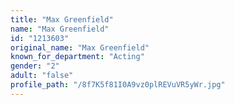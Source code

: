 ```yaml
---
title: "Max Greenfield"
name: "Max Greenfield"
id: "1213603"
original_name: "Max Greenfield"
known_for_department: "Acting"
gender: "2"
adult: "false"
profile_path: "/8f7K5f81I0A9vz0plREVuVR5yWr.jpg"
---
```

